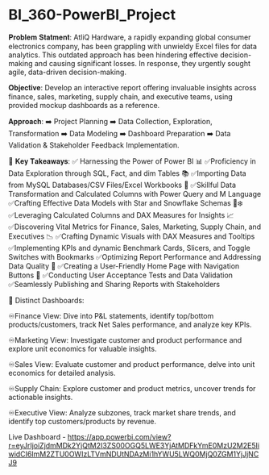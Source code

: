 # BI_360-PowerBI_Project

𝐏𝐫𝐨𝐛𝐥𝐞𝐦 𝐒𝐭𝐚𝐭𝐦𝐞𝐧𝐭:
AtliQ Hardware, a rapidly expanding global consumer electronics company, has been grappling with unwieldy Excel files for data analytics. This outdated approach has been hindering effective decision-making and causing significant losses. In response, they urgently sought agile, data-driven decision-making.

𝐎𝐛𝐣𝐞𝐜𝐭𝐢𝐯𝐞:
Develop an interactive report offering invaluable insights across finance, sales, marketing, supply chain, and executive teams, using provided mockup dashboards as a reference.

𝐀𝐩𝐩𝐫𝐨𝐚𝐜𝐡:
 ➡️ Project Planning
 ➡️ Data Collection, Exploration, Transformation
 ➡️ Data Modeling
 ➡️ Dashboard Preparation
 ➡️ Data Validation & Stakeholder Feedback Implementation.

🔑 𝐊𝐞𝐲 𝐓𝐚𝐤𝐞𝐚𝐰𝐚𝐲𝐬: ✅ Harnessing the Power of Power BI 📊
 ✅Proficiency in Data Exploration through SQL, Fact, and dim Tables 📚
 ✅Importing Data from MySQL Databases/CSV Files/Excel Workbooks 📂
 ✅Skillful Data Transformation and Calculated Columns with Power Query and M Language
 ✅Crafting Effective Data Models with Star and Snowflake Schemas 🌟❄️
 ✅Leveraging Calculated Columns and DAX Measures for Insights 📈
 ✅Discovering Vital Metrics for Finance, Sales, Marketing, Supply Chain, and Executives 📉
 ✅Crafting Dynamic Visuals with DAX Measures and Tooltips
 ✅Implementing KPIs and dynamic Benchmark Cards, Slicers, and Toggle Switches with Bookmarks
 ✅Optimizing Report Performance and Addressing Data Quality 🚀
 ✅Creating a User-Friendly Home Page with Navigation Buttons 🔗
 ✅Conducting User Acceptance Tests and Data Validation
 ✅Seamlessly Publishing and Sharing Reports with Stakeholders


💼 Distinct Dashboards:

♾️Finance View: Dive into P&L statements, identify top/bottom products/customers, track Net Sales performance, and analyze key KPIs.

♾️Marketing View: Investigate customer and product performance and explore unit economics for valuable insights.

♾️Sales View: Evaluate customer and product performance, delve into unit economics for detailed analysis.

♾️Supply Chain: Explore customer and product metrics, uncover trends for actionable insights.

♾️Executive View: Analyze subzones, track market share trends, and identify top customers/products by revenue.

Live Dashboard - https://app.powerbi.com/view?r=eyJrIjoiZjdmMDk2YjQtM2I3ZS00OGQ5LWE3YjAtMDFkYmE0MzU2M2E5IiwidCI6ImM2ZTU0OWIzLTVmNDUtNDAzMi1hYWU5LWQ0MjQ0ZGM1YjJjNCJ9
